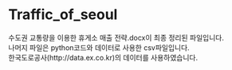 # Traffic_of_seoul

<p>수도권 교통량을 이용한 휴게소 매출 전략.docx이 최종 정리된 파일입니다.<br> 
나머지 파일은 python코드와 데이터로 사용한 csv파일입니다.<br>
한국도로공사(http://data.ex.co.kr)의 데이터를 사용하였습니다.<p>
